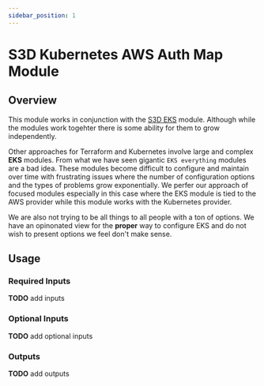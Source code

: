 ```yaml
---
sidebar_position: 1
---
```


# S3D Kubernetes AWS Auth Map Module
## Overview
This module works in conjunction with the [S3D EKS][eks0] module. Although
while the modules work togehter there is some ability for them to grow
independently.

Other approaches for Terraform and Kubernetes involve large and complex **EKS**
modules. From what we have seen gigantic `EKS everything` modules are a bad
idea. These modules become difficult to configure and maintain over time with
frustrating issues where the number of configuration options and the types of
problems grow exponentially. We perfer our approach of focused modules
especially in this case where the EKS module is tied to the AWS provider while
this module works with the Kubernetes provider.

We are also not trying to be all things to all people with a ton of options. We
have an opinonated view for the **proper** way to configure EKS and do not wish
to present options we feel don't make sense.

## Usage
### Required Inputs
**TODO** add inputs

### Optional Inputs
**TODO** add optional inputs

### Outputs
**TODO** add outputs

[eks0]: /docs/source/aws-eks/overview
[chge]: ./CHANGES.md
[code]: ./CODE-OF-CONDUCT.md
[cont]: ./CONTRIBUTING.md
[lice]: ./LICENSE.md
